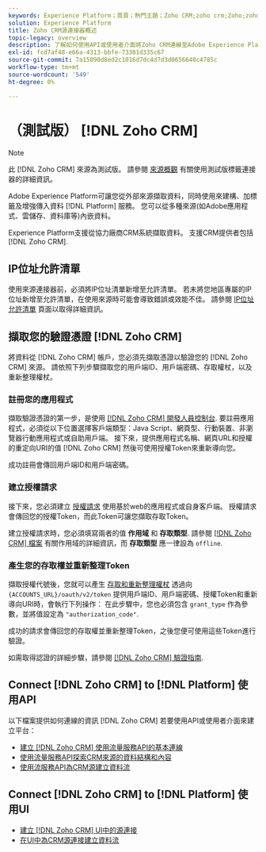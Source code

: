 ```yaml
---
keywords: Experience Platform；首頁；熱門主題；Zoho CRM;zoho crm;Zoho;zoho
solution: Experience Platform
title: Zoho CRM源連接器概述
topic-legacy: overview
description: 了解如何使用API或使用者介面將Zoho CRM連線至Adobe Experience Platform。
exl-id: fcd7af48-e66a-4313-bbfe-73301d335c67
source-git-commit: 7a15090d8ed2c1016d7dc4d7d3d0656640c4785c
workflow-type: tm+mt
source-wordcount: '549'
ht-degree: 0%

---
```


# （測試版） [!DNL Zoho CRM]

>[!NOTE]
>
>此 [!DNL Zoho CRM] 來源為測試版。 請參閱 [來源概觀](../../home.md#terms-and-conditions) 有關使用測試版標籤連接器的詳細資訊。

Adobe Experience Platform可讓您從外部來源擷取資料，同時使用來建構、加標籤及增強傳入資料 [!DNL Platform] 服務。 您可以從多種來源(如Adobe應用程式、雲儲存、資料庫等)內嵌資料。

Experience Platform支援從協力廠商CRM系統擷取資料。 支援CRM提供者包括 [!DNL Zoho CRM].

## IP位址允許清單

使用來源連接器前，必須將IP位址清單新增至允許清單。 若未將您地區專屬的IP位址新增至允許清單，在使用來源時可能會導致錯誤或效能不佳。 請參閱 [IP位址允許清單](../../ip-address-allow-list.md) 頁面以取得詳細資訊。

## 擷取您的驗證憑證 [!DNL Zoho CRM]

將資料從 [!DNL Zoho CRM] 帳戶，您必須先擷取憑證以驗證您的 [!DNL Zoho CRM] 來源。 請依照下列步驟擷取您的用戶端ID、用戶端密碼、存取權杖，以及重新整理權杖。

### 註冊您的應用程式

擷取驗證憑證的第一步，是使用 [[!DNL Zoho CRM] 開發人員控制台](https://accounts.zoho.com/). 要註冊應用程式，必須從以下位置選擇客戶端類型：Java Script、網頁型、行動裝置、非瀏覽器行動應用程式或自助用戶端。 接下來，提供應用程式名稱、網頁URL和授權的重定向URI的值 [!DNL Zoho CRM] 然後可使用授權Token來重新導向您。

成功註冊會傳回用戶端ID和用戶端密碼。

### 建立授權請求

接下來，您必須建立 [授權請求](https://www.zoho.com/crm/developer/docs/api/v2/auth-request.html) 使用基於web的應用程式或自身客戶端。 授權請求會傳回您的授權Token，而此Token可讓您擷取存取Token。

建立授權請求時，您必須填寫兩者的值 **作用域** 和 **存取類型**. 請參閱 [[!DNL Zoho CRM] 檔案](https://www.zoho.com/crm/developer/docs/api/v2/scopes.html) 有關作用域的詳細資訊，而 **存取類型** 應一律設為 `offline`.

### 產生您的存取權並重新整理Token

擷取授權代號後，您就可以產生 [存取和重新整理權杖](https://www.zoho.com/crm/developer/docs/api/v2/access-refresh.html) 透過向 `{ACCOUNTS_URL}/oauth/v2/token` 提供用戶端ID、用戶端密碼、授權Token和重新導向URI時，會執行下列操作： 在此步驟中，您也必須包含 `grant_type` 作為參數，並將值設定為 `"authorization_code"`.

成功的請求會傳回您的存取權並重新整理Token，之後您便可使用這些Token進行驗證。

如需取得認證的詳細步驟，請參閱 [[!DNL Zoho CRM] 驗證指南](https://www.zoho.com/crm/developer/docs/api/v2/oauth-overview.html).

## Connect [!DNL Zoho CRM] to [!DNL Platform] 使用API

以下檔案提供如何連線的資訊 [!DNL Zoho CRM] 若要使用API或使用者介面來建立平台：

- [建立 [!DNL Zoho CRM] 使用流量服務API的基本連線](../../tutorials/api/create/crm/zoho.md)
- [使用流量服務API探索CRM來源的資料結構和內容](../../tutorials/api/explore/crm.md)
- [使用流服務API為CRM源建立資料流](../../tutorials/api/collect/crm.md)

## Connect [!DNL Zoho CRM] to [!DNL Platform] 使用UI

- [建立 [!DNL Zoho CRM] UI中的源連接](../../tutorials/ui/create/crm/zoho.md)
- [在UI中為CRM源連接建立資料流](../../tutorials/ui/dataflow/crm.md)
